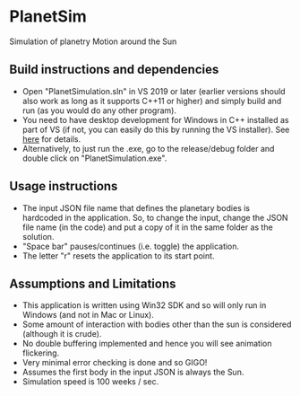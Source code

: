 # PlanetSim
Simulation of planetry Motion around the Sun


## Build instructions and dependencies
- Open "PlanetSimulation.sln" in VS 2019 or later (earlier versions should also work as long as it supports C++11 or higher) and simply build and run (as you would do any other program). 
- You need to have desktop development for Windows in C++ installed as part of VS (if not, you can easily do this by running the VS installer). See [here](https://docs.microsoft.com/en-us/cpp/windows/walkthrough-creating-windows-desktop-applications-cpp?view=msvc-160) for details.
- Alternatively, to just run the .exe, go to the release/debug folder and double click on "PlanetSimulation.exe".

## Usage instructions
- The input JSON file name that defines the planetary bodies is hardcoded in the application. So, to change the input, change the JSON file name (in the code) and put a copy of it in the same folder as the solution.
- "Space bar" pauses/continues (i.e. toggle) the application.
- The letter "r" resets the application to its start point.

## Assumptions and Limitations
- This application is written using Win32 SDK and so will only run in Windows (and not in Mac or Linux).
- Some amount of interaction with bodies other than the sun is considered (although it is crude).
- No double buffering implemented and hence you will see animation flickering.
- Very minimal error checking is done and so GIGO!
- Assumes the first body in the input JSON is always the Sun.
- Simulation speed is 100 weeks / sec. 
